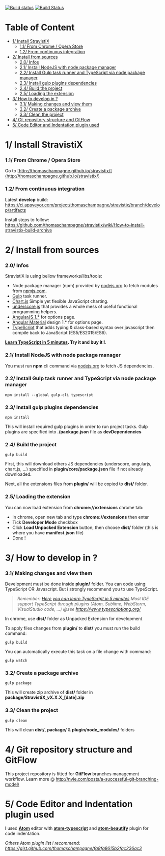 [![Build status](https://ci.appveyor.com/api/projects/status/6mantaa8yxbn4iqx/branch/develop?svg=true)](https://ci.appveyor.com/project/thomaschampagne/stravistix/branch/develop) [![Build Status](https://travis-ci.org/thomaschampagne/stravistix.svg?branch=develop)](https://travis-ci.org/thomaschampagne/stravistix)
# Table of Content

<!-- toc -->

- [1/ Install StravistiX](#1-install-stravistix)
    + [1.1/ From Chrome / Opera Store](#11-from-chrome--opera-store)
    + [1.2/ From continuous integration](#12-from-continuous-integration)
- [2/ Install from sources](#2-install-from-sources)
    + [2.0/ Infos](#20-infos)
    + [2.1/ Install NodeJS with node package manager](#21-install-nodejs-with-node-package-manager)
    + [2.2/ Install Gulp task runner and TypeScript via node package manager](#22-install-gulp-task-runner-and-typescript-via-node-package-manager)
    + [2.3/ Install gulp plugins dependencies](#23-install-gulp-plugins-dependencies)
    + [2.4/ Build the project](#24-build-the-project)
    + [2.5/ Loading the extension](#25-loading-the-extension)
- [3/ How to develop in ?](#3-how-to-develop-in-)
    + [3.1/ Making changes and view them](#31-making-changes-and-view-them)
    + [3.2/ Create a package archive](#32-create-a-package-archive)
    + [3.3/ Clean the project](#33-clean-the-project)
- [4/ Git repository structure and GitFlow](#4-git-repository-structure-and-gitflow)
- [5/ Code Editor and Indentation plugin used](#5-code-editor-and-indentation-plugin-used)

<!-- tocstop -->

1/ Install StravistiX
=====================================================
### 1.1/ From Chrome / Opera Store
Go to [http://thomaschampagne.github.io/stravistix/](http://thomaschampagne.github.io/stravistix/)

### 1.2/ From continuous integration
Latest **develop** build: https://ci.appveyor.com/project/thomaschampagne/stravistix/branch/develop/artifacts

Install steps to follow: https://github.com/thomaschampagne/stravistix/wiki/How-to-install-stravistix-build-archive

2/ Install from sources
==========

### 2.0/ Infos
StravistiX is using bellow frameworks/libs/tools:

* Node package manager (npm) provided by [nodejs.org](https://nodejs.org) to fetch modules from [npmjs.com](https://www.npmjs.com/).
* [Gulp](http://gulpjs.com/) task runner.
* [Chart.js](http://www.chartjs.org/) Simple yet flexible JavaScript charting.
* [underscore.js](http://underscorejs.org/) that provides a whole mess of useful functional programming helpers.
* [AngularJS 1.*](https://angularjs.org/) for options page.
* [Angular Material](https://material.angularjs.org) design 1.* for options page.
* [TypeScript](https://www.typescriptlang.org) that adds typing & class-based syntax over javascript then compile back to JavaScript (ES5/ES2015/ES6).

**[Learn TypeScript in 5 minutes](https://learnxinyminutes.com/docs/typescript/). Try it and buy it !**.

### 2.1/ Install NodeJS with node package manager
You must run **npm** cli command via [nodejs.org](https://nodejs.org) to fetch JS dependencies.

### 2.2/ Install Gulp task runner and TypeScript via node package manager
```
npm install --global gulp-cli typescript
```

### 2.3/ Install gulp plugins dependencies
```
npm install
```
This will install required gulp plugins in order to run project tasks. Gulp plugins are specified into **./package.json** file as **devDependencies**

### 2.4/ Build the project
```
gulp build
```
First, this will download others JS dependencies (underscore, angularjs, chart.js, ...) specified in **plugin/core/package.json** file if not already downloaded.

Next, all the extensions files from **plugin/** will be copied to **dist/** folder.

### 2.5/ Loading the extension

You can now load extension from **chrome://extensions** chrome tab:

* In chrome, open new tab and type **chrome://extensions** then enter
* Tick **Developer Mode** checkbox
* Click **Load Unpacked Extension** button, then choose **dist/** folder (this is where you have **manifest.json** file)
* Done !

3/ How to develop in ?
==========

### 3.1/ Making changes and view them

Development must be done inside **plugin/** folder. You can code using TypeScript OR Javascript. But i strongly recommend you to use TypeScript.

>_Remember: [Here you can learn TypeScript in 5 minutes](https://learnxinyminutes.com/docs/typescript/)_
>_Most IDE support TypeScript through plugins (Atom, Sublime, WebStorm, VisualStudio code, ...) @see https://www.typescriptlang.org/_

In chrome, use **dist/** folder as Unpacked Extension for development

To apply files changes from **plugin/** to **dist/** you must run the build command:

```
gulp build
```

You can automatically execute this task on a file change with command:
```
gulp watch
```

### 3.2/ Create a package archive
```
gulp package
```
This will create zip archive of **dist/** folder in **package/StravistiX\_vX.X.X\_[date].zip**

### 3.3/ Clean the project
```
gulp clean
```
This will clean **dist/**, **package/** & **plugin/node_modules/** folders

4/ Git repository structure and GitFlow
==========
This project repository is fitted for **GitFlow** branches management workflow. Learn more @  http://nvie.com/posts/a-successful-git-branching-model/

5/ Code Editor and Indentation plugin used
==========
I used [**Atom**](https://atom.io/) editor with [**atom-typescript**](https://atom.io/packages/atom-typescript) and [**atom-beautify**](https://atom.io/packages/atom-beautify) plugin for code indentation.

_Others Atom plugin list i recommend: https://gist.github.com/thomaschampagne/fa8fa9615b2fac236ac3_
